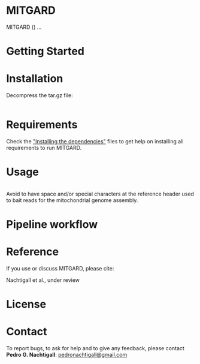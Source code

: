 <!--- ![mitgard_logo](/mitgard_logo.png) -->

MITGARD
=======
<!---[![Latest GitHub release](https://img.shields.io/github/release/pedronachtigall/MITGARD.svg)](https://github.com/pedronachtigall/MITGARD/releases/latest) -->
<!---[![DOI](https://zenodo.org/badge/DOI/10.5281/zenodo.3403273.svg)](https://doi.org/10.5281/zenodo.3403273) -->
<!---[![Published in Genome Biology](https://img.shields.io/badge/published%20in-Genome%20Biology-blue.svg)](https://doi.org/10.1101/gr.214270.116) -->

MITGARD () ...

Getting Started
=================

# Installation

Decompress the tar.gz file:
```

```


# Requirements
<!---
- [Python3](https://www.python.org/)
- [Samtools](http://quinlanlab.org/tutorials/samtools/samtools.html) (v1.9)
- [Bowtie2](http://bowtie-bio.sourceforge.net/bowtie2/index.shtml) (v2.3.5.1)
- [Trinity](https://github.com/trinityrnaseq/trinityrnaseq/wiki) (v2.8.5)
- [SPAdes](http://cab.spbu.ru/software/spades/) (v3.13.1)
- [MitoZ](https://github.com/linzhi2013/MitoZ) (v2.4)
-->

Check the ["Installing the dependencies"](https://github.com/pedronachtigall/MITGARD/installing_dependencies.md) files to get help on installing all requirements to run MITGARD.

# Usage

```

```

Avoid to have space and/or special characters at the reference header used to bait reads for the mitochondrial genome assembly.


Pipeline workflow
=================

<!--- add a figure with the pipeline -->

Reference
=========

If you use or discuss MITGARD, please cite:

Nachtigall et al., under review

License
=======

<!---[GNU GPLv3](https://www.gnu.org/licenses/gpl-3.0.html) -->

Contact
=======

To report bugs, to ask for help and to give any feedback, please contact **Pedro G. Nachtigall**: pedronachtigall@gmail.com

<!---
Frequently Asked Questions (FAQ)
================================

Why the name of the software is MITGARD?
- The tool is named MITGARD, due to the similarity with [MIDGARD](https://en.wikipedia.org/wiki/Midgard). MIDGARD is the name of Earth in the Norse mythology and protected by a serpent. MITGARD was firstly designed to reconstruct the mitochondrial genome os brazilian snakes. 

How can I trimm and perform quality filter on my fasq files?
- We normally use [Trim_Galore](https://www.bioinformatics.babraham.ac.uk/projects/trim_galore/) to perform quality and adapter trimming by using the following command:
```
trim_galore --paired --phred33 --length 75 -q 5 --stringency 1 -e 0.1 -o trim_galore_out Sample_R1.fastq.gz Sample_R2.fastq.gz
```

Can I use merged reads instead of my paire-end reads?
- Yes, we recommend to use [PEAR](https://cme.h-its.org/exelixis/web/software/pear/) to merge paire-end files by using the following command:
```
pear -k -j 32 -f R1.fastq.gz -r R2.fastq.gz -o output
```


-->
